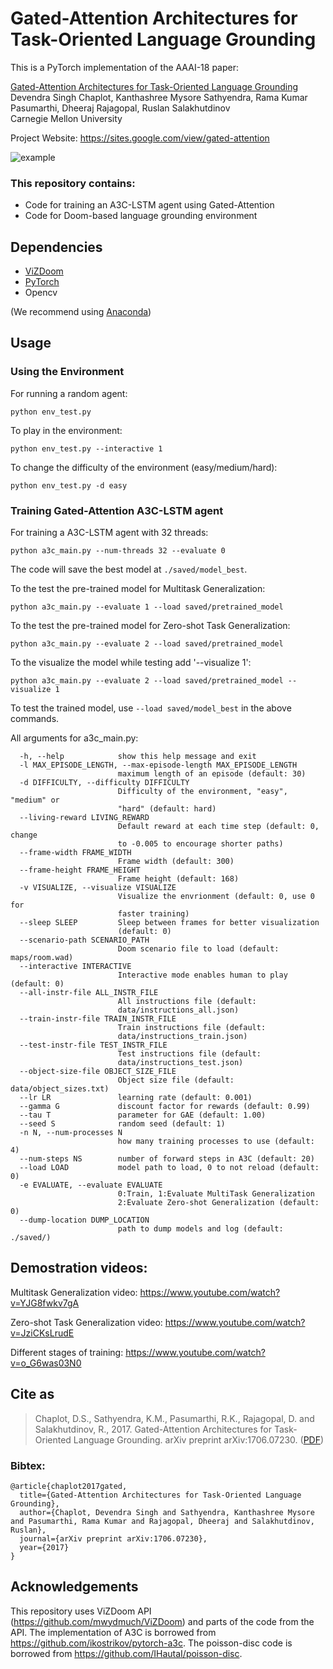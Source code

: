 # Gated-Attention Architectures for Task-Oriented Language Grounding
This is a PyTorch implementation of the AAAI-18 paper:

[Gated-Attention Architectures for Task-Oriented Language Grounding](http://www.cs.cmu.edu/~dchaplot/papers/aaai18_grounding.pdf)<br />
Devendra Singh Chaplot, Kanthashree Mysore Sathyendra, Rama Kumar Pasumarthi, Dheeraj Rajagopal, Ruslan Salakhutdinov<br />
Carnegie Mellon University

Project Website: https://sites.google.com/view/gated-attention

![example](./docs/example.gif)

### This repository contains:
- Code for training an A3C-LSTM agent using Gated-Attention
- Code for Doom-based language grounding environment

## Dependencies
- [ViZDoom](https://github.com/mwydmuch/ViZDoom)
- [PyTorch](http://pytorch.org)
- Opencv 

(We recommend using [Anaconda](https://www.anaconda.com/download))

## Usage

### Using the Environment
For running a random agent:
```
python env_test.py
```
To play in the environment:
```
python env_test.py --interactive 1
```
To change the difficulty of the environment (easy/medium/hard):
```
python env_test.py -d easy
```

### Training Gated-Attention A3C-LSTM agent
For training a A3C-LSTM agent with 32 threads:
```
python a3c_main.py --num-threads 32 --evaluate 0
```
The code will save the best model at `./saved/model_best`.

To the test the pre-trained model for Multitask Generalization:
```
python a3c_main.py --evaluate 1 --load saved/pretrained_model
```
To the test the pre-trained model for Zero-shot Task Generalization:
```
python a3c_main.py --evaluate 2 --load saved/pretrained_model
``` 
To the visualize the model while testing add '--visualize 1':<br />
```
python a3c_main.py --evaluate 2 --load saved/pretrained_model --visualize 1
``` 
To test the trained model, use `--load saved/model_best` in the above commands.

All arguments for a3c_main.py:
```
  -h, --help            show this help message and exit
  -l MAX_EPISODE_LENGTH, --max-episode-length MAX_EPISODE_LENGTH
                        maximum length of an episode (default: 30)
  -d DIFFICULTY, --difficulty DIFFICULTY
                        Difficulty of the environment, "easy", "medium" or
                        "hard" (default: hard)
  --living-reward LIVING_REWARD
                        Default reward at each time step (default: 0, change
                        to -0.005 to encourage shorter paths)
  --frame-width FRAME_WIDTH
                        Frame width (default: 300)
  --frame-height FRAME_HEIGHT
                        Frame height (default: 168)
  -v VISUALIZE, --visualize VISUALIZE
                        Visualize the envrionment (default: 0, use 0 for
                        faster training)
  --sleep SLEEP         Sleep between frames for better visualization
                        (default: 0)
  --scenario-path SCENARIO_PATH
                        Doom scenario file to load (default: maps/room.wad)
  --interactive INTERACTIVE
                        Interactive mode enables human to play (default: 0)
  --all-instr-file ALL_INSTR_FILE
                        All instructions file (default:
                        data/instructions_all.json)
  --train-instr-file TRAIN_INSTR_FILE
                        Train instructions file (default:
                        data/instructions_train.json)
  --test-instr-file TEST_INSTR_FILE
                        Test instructions file (default:
                        data/instructions_test.json)
  --object-size-file OBJECT_SIZE_FILE
                        Object size file (default: data/object_sizes.txt)
  --lr LR               learning rate (default: 0.001)
  --gamma G             discount factor for rewards (default: 0.99)
  --tau T               parameter for GAE (default: 1.00)
  --seed S              random seed (default: 1)
  -n N, --num-processes N
                        how many training processes to use (default: 4)
  --num-steps NS        number of forward steps in A3C (default: 20)
  --load LOAD           model path to load, 0 to not reload (default: 0)
  -e EVALUATE, --evaluate EVALUATE
                        0:Train, 1:Evaluate MultiTask Generalization
                        2:Evaluate Zero-shot Generalization (default: 0)
  --dump-location DUMP_LOCATION
                        path to dump models and log (default: ./saved/)
```

## Demostration videos:
Multitask Generalization video: https://www.youtube.com/watch?v=YJG8fwkv7gA

Zero-shot Task Generalization video: https://www.youtube.com/watch?v=JziCKsLrudE

Different stages of training: https://www.youtube.com/watch?v=o_G6was03N0

## Cite as
>Chaplot, D.S., Sathyendra, K.M., Pasumarthi, R.K., Rajagopal, D. and Salakhutdinov, R., 2017. Gated-Attention Architectures for Task-Oriented Language Grounding. arXiv preprint arXiv:1706.07230. ([PDF](http://arxiv.org/abs/1706.07230))

### Bibtex:
```
@article{chaplot2017gated,
  title={Gated-Attention Architectures for Task-Oriented Language Grounding},
  author={Chaplot, Devendra Singh and Sathyendra, Kanthashree Mysore and Pasumarthi, Rama Kumar and Rajagopal, Dheeraj and Salakhutdinov, Ruslan},
  journal={arXiv preprint arXiv:1706.07230},
  year={2017}
}
```

## Acknowledgements
This repository uses ViZDoom API (https://github.com/mwydmuch/ViZDoom) and parts of the code from the API. The implementation of A3C is borrowed from https://github.com/ikostrikov/pytorch-a3c. The poisson-disc code is borrowed from https://github.com/IHautaI/poisson-disc.

